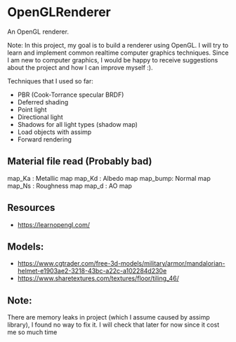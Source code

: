 # OpenGLRenderer
An OpenGL renderer.

Note:
In this project, my goal is to build a renderer using OpenGL. I will try to learn and implement common realtime computer graphics techniques.
Since I am new to computer graphics, I would be happy to receive suggestions about the project and how I can improve myself :).

Techniques that I used so far:
- PBR (Cook-Torrance specular BRDF)
- Deferred shading
- Point light
- Directional light
- Shadows for all light types (shadow map)
- Load objects with assimp
- Forward rendering

## Material file read (Probably bad)
map_Ka	: Metallic map
map_Kd	: Albedo map
map_bump: Normal map
map_Ns 	: Roughness map
map_d 	: AO map

## Resources
- https://learnopengl.com/
## Models:
- https://www.cgtrader.com/free-3d-models/military/armor/mandalorian-helmet-e1903ae2-3218-43bc-a22c-a102284d230e
- https://www.sharetextures.com/textures/floor/tiling_46/

## Note:
There are memory leaks in project (which I assume caused by assimp library), I found no way to fix it. I will check that later for now since it cost me so much time